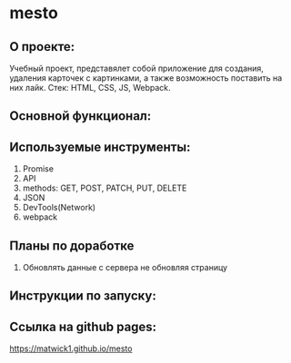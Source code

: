 # mesto

## О проекте:
Учебный проект, представялет собой приложение для создания, удаления карточек с картинками, а также возможность поставить на них лайк.
Стек: HTML, CSS, JS, Webpack.

## Основной функционал:

## Используемые инструменты:
1. Promise
2. API
3. methods: GET, POST, PATCH, PUT, DELETE
4. JSON
5. DevTools(Network)
6. webpack

## Планы по доработке
1. Обновлять данные с сервера не обновляя страницу

## Инструкции по запуску:

## Ссылка на github pages:
https://matwick1.github.io/mesto
